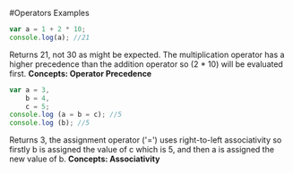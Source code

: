#Operators Examples


```js
var a = 1 + 2 * 10;
console.log(a); //21
```
Returns 21, not 30 as might be expected. The multiplication operator has a higher precedence than the addition operator so (2 * 10) will be evaluated first. 
**Concepts: Operator Precedence**

```js
var a = 3,
    b = 4,
    c = 5;
console.log (a = b = c); //5
console.log (b); //5 
```
Returns 3, the assignment operator ('=') uses right-to-left associativity so firstly b is assigned the value of c which is 5, and then a is assigned the new value of b.
**Concepts: Associativity**





